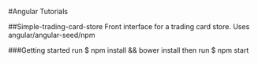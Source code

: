 #Angular Tutorials

##Simple-trading-card-store
Front interface for a trading card store.
Uses angular/angular-seed/npm

###Getting started
run $ npm install && bower install
then run $ npm start
